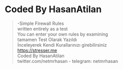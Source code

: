 # Coded By HasanAtilan

> -Simple Firewall Rules <br/>
> written entirely as a test <br/>
> You can enter your own rules by examining <br/>
> tamamen Test Olarak Yazıldı <br/>
> İnceleyerek Kendi Kurallarınızı girebilirsiniz <br/>
> https://stresser.me <br/> 
> Coded By HasanAtilan <br/>
> twitter.com/netmrhasan - telegram: netmrhasan <br/>
